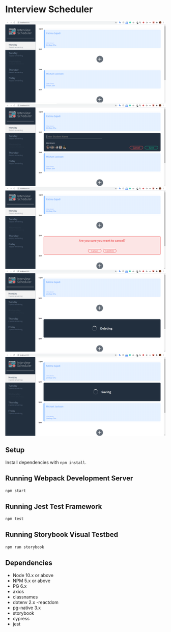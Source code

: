 # Interview Scheduler

!["Initial Schedule"](https://github.com/fatimasajadi/scheduler/blob/master/docs/initial-schedule.PNG)
!["Add appointments"](https://github.com/fatimasajadi/scheduler/blob/master/docs/add-appointmnets.PNG)
!["Confirm delete"](https://github.com/fatimasajadi/scheduler/blob/master/docs/confirm-delete.PNG)
!["Deleting status"](https://github.com/fatimasajadi/scheduler/blob/master/docs/deleting.png)
!["Saving Status"](https://github.com/fatimasajadi/scheduler/blob/master/docs/saving.png)

## Setup

Install dependencies with `npm install`.

## Running Webpack Development Server

```sh
npm start
```

## Running Jest Test Framework

```sh
npm test
```

## Running Storybook Visual Testbed

```sh
npm run storybook
```
## Dependencies

- Node 10.x or above
- NPM 5.x or above
- PG 6.x
- axios
- classnames
- dotenv 2.x
  -reactdom
- pg-native 3.x
- storybook
- cypress
- jest
